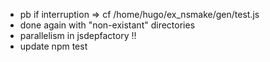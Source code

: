 * pb if interruption  => cf /home/hugo/ex_nsmake/gen/test.js
* done again with "non-existant" directories
* parallelism in jsdepfactory !!
* update npm test  
